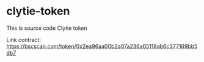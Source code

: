 # clytie-token
This is source code Clytie token

Link contract: https://bscscan.com/token/0x2ea96aa00b2a07a236a65118ab6c377169bb5db7
